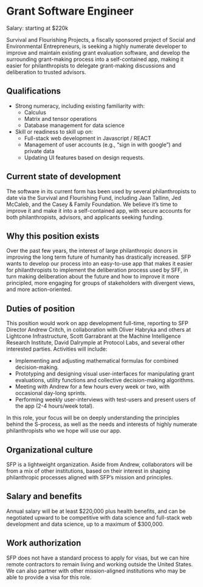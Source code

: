 # Grant Software Engineer
Salary: starting at $220k

Survival and Flourishing Projects, a fiscally sponsored project of Social and Environmental Entrepreneurs, is seeking a highly numerate developer to improve and maintain existing grant evaluation software, and develop the surrounding grant-making process into a self-contained app, making it easier for philanthropists to delegate grant-making discussions and deliberation to trusted advisors.

## Qualifications
* Strong numeracy, including existing familiarity with:
  * Calculus
  * Matrix and tensor operations
  * Database management for data science
* Skill or readiness to skill up on:
  * Full-stack web development in Javascript / REACT
  * Management of user accounts (e.g., “sign in with google”) and private data
  * Updating UI features based on design requests.

## Current state of development
The software in its current form has been used by several philanthropists to date via the Survival and Flourishing Fund, including Jaan Tallinn, Jed McCaleb, and the Casey & Family Foundation.  We believe it’s time to improve it and make it into a self-contained app, with secure accounts for both philanthropists, advisors, and applicants seeking funding.

## Why this position exists
Over the past few years, the interest of large philanthropic donors in improving the long term future of humanity has drastically increased. SFP wants to develop our process into an easy-to-use app that makes it easier for philanthropists to implement the deliberation process used by SFF, in turn making deliberation about the future and how to improve it more principled, more engaging for groups of stakeholders with divergent views, and more action-oriented.

## Duties of position
This position would work on app development full-time, reporting to SFP Director Andrew Critch, in collaboration with Oliver Habryka and others at Lightcone Infrastructure, Scott Garrabrant at the Machine Intelligence Research Institute, David Dalrymple at Protocol Labs, and several other interested parties.  Activities will include:

* Implementing and adjusting mathematical formulas for combined decision-making.
* Prototyping and designing visual user-interfaces for manipulating grant evaluations, utility functions and collective decision-making algorithms.
* Meeting with Andrew for a few hours every week or two, with occasional day-long sprints.
* Performing weekly user-interviews with test-users and present users of the app (2-4 hours/week total).

In this role, your focus will be on deeply understanding the principles behind the S-process, as well as the needs and interests of highly numerate philanthropists who we hope will use our app.

## Organizational culture
SFP is a lightweight organization. Aside from Andrew, collaborators will be from a  mix of other institutions, based on their interest in shaping philanthropic processes aligned with SFP’s mission and principles.

## Salary and benefits
Annual salary will be at least $220,000 plus health benefits, and can be negotiated upward to be competitive with data science and full-stack web development and data science, up to a maximum of $300,000.

## Work authorization
SFP does not have a standard process to apply for visas, but we can hire remote contractors to remain living and working outside the United States.  We can also partner with other mission-aligned institutions who may be able to provide a visa for this role.

